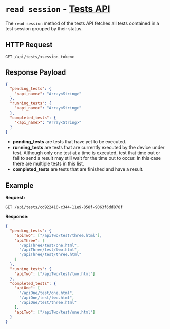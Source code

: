 # `read session` - [Tests API](../index.md#tests-api)

The `read session` method of the tests API fetches all tests contained in a test session grouped by their status.

## HTTP Request

`GET /api/tests/<session_token>`

## Response Payload

```json
{
  "pending_tests": {
    "<api_name>": "Array<String>"
  },
  "running_tests": {
    "<api_name>": "Array<String>"
  },
  "completed_tests": {
    "<api_name>": "Array<String>"
  }
}
```

- **pending_tests** are tests that have yet to be executed.
- **running_tests** are tests that are currently executed by the device under test. Although only one test at a time is executed, test that time out or fail to send a result may still wait for the time out to occur. In this case there are multiple tests in this list.
- **completed_tests** are tests that are finished and have a result.

## Example

**Request:**

`GET /api/tests/cd922410-c344-11e9-858f-9063f6dd878f`

**Response:**

```json
{
  "pending_tests": {
    "apiTwo": ["/apiTwo/test/three.html"],
    "apiThree": [
      "/apiThree/test/one.html",
      "/apiThree/test/two.html",
      "/apiThree/test/three.html"
    ]
  },
  "running_tests": {
    "apiTwo": ["/apiTwo/test/two.html"]
  },
  "completed_tests": {
    "apiOne": [
      "/apiOne/test/one.html",
      "/apiOne/test/two.html",
      "/apiOne/test/three.html"
    ],
    "apiTwo": ["/apiTwo/test/one.html"]
  }
}
```
